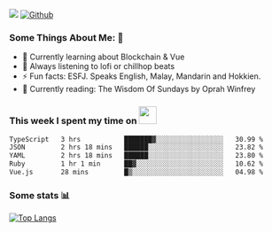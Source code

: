 ![](https://visitor-badge.laobi.icu/badge?page_id=seanho96.seanho96)
[![Github](https://img.shields.io/github/followers/seanho96?label=Follow&style=social)](https://github.com/seanho96)

### Some Things About Me: 👋
- 🌱 Currently learning about Blockchain & Vue
- :musical_note: Always listening to lofi or chillhop beats
- :zap: Fun facts: ESFJ. Speaks English, Malay, Mandarin and Hokkien.
- :book: Currently reading: The Wisdom Of Sundays by Oprah Winfrey

### This week I spent my time on <img src="https://media.giphy.com/media/SvQzkTQb3ZwKcj1QTO/giphy.gif" width="32">

<!--START_SECTION:waka-->

```txt
TypeScript   3 hrs           ███████▓░░░░░░░░░░░░░░░░░   30.99 %
JSON         2 hrs 18 mins   ██████░░░░░░░░░░░░░░░░░░░   23.82 %
YAML         2 hrs 18 mins   ██████░░░░░░░░░░░░░░░░░░░   23.80 %
Ruby         1 hr 1 min      ██▓░░░░░░░░░░░░░░░░░░░░░░   10.62 %
Vue.js       28 mins         █▒░░░░░░░░░░░░░░░░░░░░░░░   04.98 %
```

<!--END_SECTION:waka-->

### Some stats 📊

[![Top Langs](https://github-readme-stats.vercel.app/api/top-langs/?username=seanho96&layout=compact&theme=graywhite)](https://github.com/anuraghazra/github-readme-stats)
<br/>
<!-- ![GitHub stats](https://github-readme-stats.vercel.app/api?username=seanho96&show_icons=true&theme=graywhite)-->

